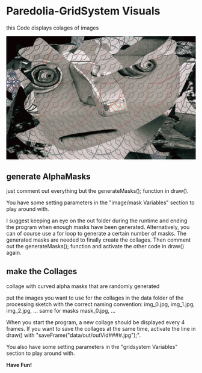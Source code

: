 # Paredolia-GridSystem Visuals
this Code displays colages of images

![preview](assets/paredolie--KlaasKlee---10.jpg)

## generate AlphaMasks
just comment out everything but the generateMasks(); function in draw().

You have some setting parameters in the "image/mask Variables" section to play around with.

I suggest keeping an eye on the out folder during the runtime and ending the program when enough masks have been generated.
Alternatively, you can of course use a for loop to generate a certain number of masks.
The generated masks are needed to finally create the collages.
Then comment out the generateMasks(); function and activate the other code in draw() again.
  
  
## make the Collages
collage with curved alpha masks that are randomly generated

put the images you want to use for the collages in the data folder of the processing sketch with the correct naming convention:
img_0.jpg, img_1.jpg, img_2.jpg, ...
same for masks mask_0.jpg, ...

When you start the program, a new collage should be displayed every 4 frames.
If you want to save the collages at the same time, activate the line in draw() with "saveFrame("data/out/outVid####.jpg");".

You also have some setting parameters in the "gridsystem Variables" section to play around with.
   
**Have Fun!**
